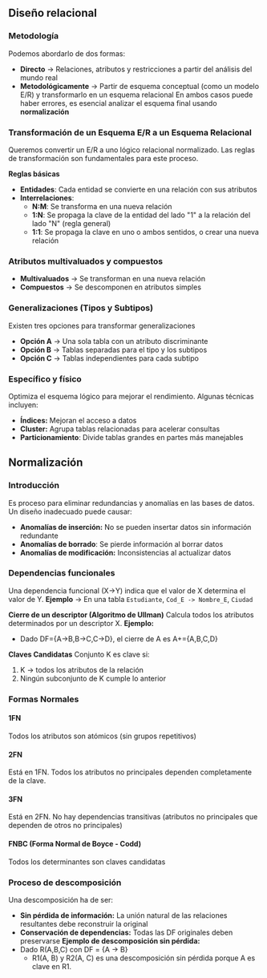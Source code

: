 ## Diseño relacional
### Metodología
Podemos abordarlo de dos formas:
- **Directo** -> Relaciones, atributos y restricciones a partir del análisis del mundo real
- **Metodológicamente** -> Partir de esquema conceptual (como un modelo E/R) y transformarlo en un esquema relacional
En ambos casos puede haber errores, es esencial analizar el esquema final usando **normalización**
### Transformación de un Esquema E/R a un Esquema Relacional
Queremos convertir un E/R a uno lógico relacional normalizado. Las reglas de transformación son fundamentales para este proceso. 

**Reglas básicas**
- **Entidades**: Cada entidad se convierte en una relación con sus atributos
- **Interrelaciones**:
	- **N:M**: Se transforma en una nueva relación
	- **1:N**: Se propaga la clave de la entidad del lado "1" a la relación del lado "N" (regla general)
	- **1:1**: Se propaga la clave en uno o ambos sentidos, o crear una nueva relación
### Atributos multivaluados y compuestos
- **Multivaluados** -> Se transforman en una nueva relación
- **Compuestos** -> Se descomponen en atributos simples
### Generalizaciones (Tipos y Subtipos)
Existen tres opciones para transformar generalizaciones
- **Opción A** -> Una sola tabla con un atributo discriminante
- **Opción B** -> Tablas separadas para el tipo y los subtipos
- **Opción C** -> Tablas independientes para cada subtipo
### Específico y físico
Optimiza el esquema lógico para mejorar el rendimiento. Algunas técnicas incluyen:
- **Índices:** Mejoran el acceso a datos
- **Cluster:** Agrupa tablas relacionadas para acelerar consultas
- **Particionamiento**: Divide tablas grandes en partes más manejables
## Normalización
### Introducción
Es proceso para eliminar redundancias y anomalías en las bases de datos. Un diseño inadecuado puede causar:
- **Anomalías de inserción:** No se pueden insertar datos sin información redundante
- **Anomalías de borrado**: Se pierde información al borrar datos
- **Anomalías de modificación:** Inconsistencias al actualizar datos
### Dependencias funcionales
Una dependencia funcional (X→Y) indica que el valor de X determina el valor de Y.
**Ejemplo** -> En una tabla `Estudiante`, `Cod_E -> Nombre_E`, `Ciudad`

**Cierre de un descriptor (Algoritmo de Ullman)**
Calcula todos los atributos determinados por un descriptor X.
**Ejemplo:**
- Dado DF={A→B,B→C,C→D}, el cierre de A es A+={A,B,C,D}

**Claves Candidatas**
Conjunto K es clave si:
1. K -> todos los atributos de la relación
2. Ningún subconjunto de K cumple lo anterior
### Formas Normales
#### 1FN
Todos los atributos son atómicos (sin grupos repetitivos)
#### 2FN
Está en 1FN. Todos los atributos no principales dependen completamente de la clave.
#### 3FN
Está en 2FN. No hay dependencias transitivas (atributos no principales que dependen de otros no principales)
#### FNBC (Forma Normal de Boyce - Codd)
Todos los determinantes son claves candidatas
### Proceso de descomposición
Una descomposición ha de ser:
- **Sin pérdida de información:** La unión natural de las relaciones resultantes debe reconstruir la original
- **Conservación de dependencias:** Todas las DF originales deben preservarse
**Ejemplo de descomposición sin pérdida:**
- Dado R(A,B,C) con DF = {A -> B}
	- R1(A, B) y R2(A, C) es una descomposición sin pérdida porque A es clave en R1.